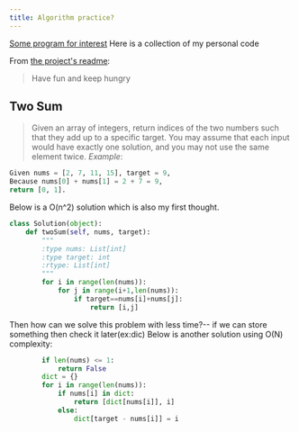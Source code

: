 ```yaml
---
title: Algorithm practice?
---
```


<p class="lead"> <a href="http://jekyllrb.com">Some program for interest</a> Here is a collection of my personal code</p>

From [the project's readme](https://github.com/jekyll/jekyll/blob/master/README.markdown):

> Have fun and keep hungry

## **Two Sum**
>Given an array of integers, return indices of the two numbers such that they add up to a specific target.
You may assume that each input would have exactly one solution, and you may not use the same element twice.
*Example*:
```python
Given nums = [2, 7, 11, 15], target = 9,
Because nums[0] + nums[1] = 2 + 7 = 9,
return [0, 1].
```
Below is a O(n^2) solution which is also my first thought.
```python
class Solution(object):
    def twoSum(self, nums, target):
        """
        :type nums: List[int]
        :type target: int
        :rtype: List[int]
        """
        for i in range(len(nums)):
            for j in range(i+1,len(nums)):
                if target==nums[i]+nums[j]:
                    return [i,j]
```
Then how can we solve this problem with less time?-- if we can store something then
check it later(ex:dic)
Below is another solution using O(N) complexity:
```python
        if len(nums) <= 1:
            return False
        dict = {}
        for i in range(len(nums)):
            if nums[i] in dict:
                return [dict[nums[i]], i]
            else:
                dict[target - nums[i]] = i
```




